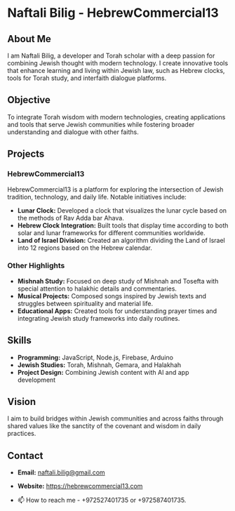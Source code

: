 # Naftali Bilig - HebrewCommercial13

## About Me
I am Naftali Bilig, a developer and Torah scholar with a deep passion for combining Jewish thought with modern technology. I create innovative tools that enhance learning and living within Jewish law, such as Hebrew clocks, tools for Torah study, and interfaith dialogue platforms.

## Objective
To integrate Torah wisdom with modern technologies, creating applications and tools that serve Jewish communities while fostering broader understanding and dialogue with other faiths.

## Projects
### HebrewCommercial13
HebrewCommercial13 is a platform for exploring the intersection of Jewish tradition, technology, and daily life. Notable initiatives include:
- **Lunar Clock:** Developed a clock that visualizes the lunar cycle based on the methods of Rav Adda bar Ahava.
- **Hebrew Clock Integration:** Built tools that display time according to both solar and lunar frameworks for different communities worldwide.
- **Land of Israel Division:** Created an algorithm dividing the Land of Israel into 12 regions based on the Hebrew calendar.

### Other Highlights
- **Mishnah Study:** Focused on deep study of Mishnah and Tosefta with special attention to halakhic details and commentaries.
- **Musical Projects:** Composed songs inspired by Jewish texts and struggles between spirituality and material life.
- **Educational Apps:** Created tools for understanding prayer times and integrating Jewish study frameworks into daily routines.

## Skills
- **Programming:** JavaScript, Node.js, Firebase, Arduino
- **Jewish Studies:** Torah, Mishnah, Gemara, and Halakhah
- **Project Design:** Combining Jewish content with AI and app development

## Vision
I aim to build bridges within Jewish communities and across faiths through shared values like the sanctity of the covenant and wisdom in daily practices.

## Contact
- **Email:** naftali.bilig@gmail.com
- **Website:** https://hebrewcommercial13.com

- 📫 How to reach me - +972527401735 or +972587401735.

<!---
simchanaftali669/simchanaftali669 is a ✨ special ✨ repository because its `README.md` (this file) appears on your GitHub profile.
You can click the Preview link to take a look at your changes.
--->

